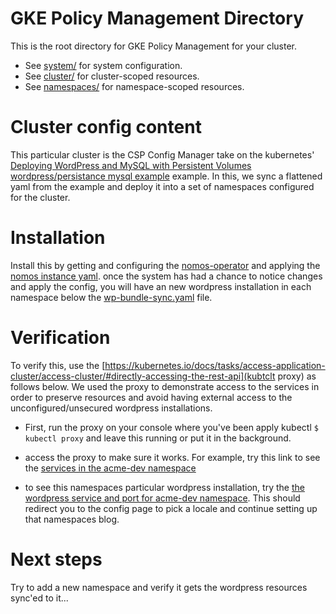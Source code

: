 # GKE Policy Management Directory

This is the root directory for GKE Policy Management for your cluster.

* See [system/](system/README.md) for system configuration.
* See [cluster/](cluster/README.md) for cluster-scoped resources.
* See [namespaces/](namespaces/README.md) for namespace-scoped resources.


# Cluster config content

This particular cluster is the CSP Config Manager take on the kubernetes'
[Deploying WordPress and MySQL with Persistent Volumes wordpress/persistance
mysql
example](https://kubernetes.io/docs/tutorials/stateful-application/mysql-wordpress-persistent-volume/)
example. In this, we sync a flattened yaml from the example and deploy it into a
set of namespaces configured for the cluster.

# Installation

Install this by getting and configuring the [nomos-operator](#) and applying the
[nomos instance yaml](../nomos.yaml). once the system has had a chance to notice
changes and apply the config, you will have an new wordpress installation in
each namespace below the [wp-bundle-sync.yaml](namespaces/wp-bundle-sync.yaml)
file.

# Verification

To verify this, use the
[https://kubernetes.io/docs/tasks/access-application-cluster/access-cluster/#directly-accessing-the-rest-api](kubtclt
proxy) as follows below. We used the proxy to demonstrate access to the services
in order to preserve resources and avoid having external access to the
unconfigured/unsecured wordpress installations.

* First, run the proxy on your console where you've been apply kubectl `$
  kubectl proxy` and leave this running or put it in the background.

* access the proxy to make sure it works. For example, try this link to see the
  [services in the acme-dev
  namespace](http://localhost:8001/api/v1/namespaces/acme-dev/services/)
  
* to see this namespaces particular wordpress installation, try the [the
  wordpress service and port for acme-dev
  namespace](http://localhost:8001/api/v1/namespaces/acme-dev/services/wordpress:80/proxy/). This
  should redirect you to the config page to pick a locale and continue setting
  up that namespaces blog.
  
  
# Next steps

Try to add a new namespace and verify it gets the wordpress resources sync'ed to
it...







